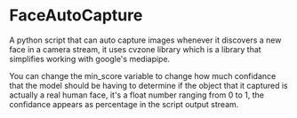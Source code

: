# FaceAutoCapture
A python script that can auto capture images whenever it discovers a new face in a camera stream, it uses cvzone library which is a library that simplifies working with google's mediapipe.

You can change the min_score variable to change how much confidance that the model should be having to determine if the object that it captured is actually a real human face, it's a float number ranging from 0 to 1, the confidance appears as percentage in the script output stream.

